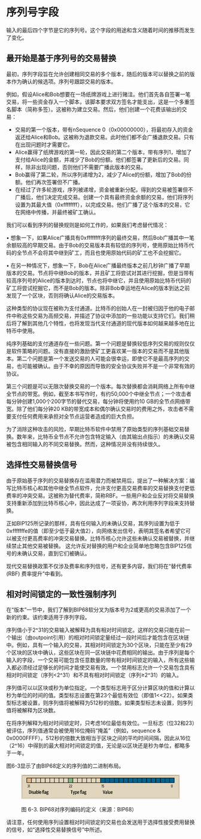 # 序列号字段

输入的最后四个字节是它的序列号。这个字段的用途和含义随着时间的推移而发生了变化。

## 最开始是基于序列号的交易替换

 最初，序列字段旨在允许创建相同交易的多个版本，随后的版本可以替换之前的版本作为确认的候选项。序列号跟踪交易的版本。

例如，假设Alice和Bob想要在一场纸牌游戏上进行赌注。他们首先各自签署一笔交易，将一些资金存入一个脚本，该脚本要求双方签名才能支出，这是一个多重签名脚本（简称多签）。这被称为建立交易。然后，他们创建一个花费该输出的交易：

* 交易的第一个版本，带有nSequence 0（0x00000000），将最初存入的资金返还给Alice和Bob。这被称为退款交易。此时他们都不会广播退款交易。只有在出现问题时才需要它。
* Alice赢得了纸牌游戏的第一轮，因此交易的第二个版本，带有序列1，增加了支付给Alice的金额，并减少了Bob的份额。他们都签署了更新后的交易。同样，除非出现问题，否则他们不需要广播此版本的交易。
* Bob赢得了第二轮，所以序列递增为2，减少了Alice的份额，增加了Bob的份额。他们再次签署但不广播。
* 在经过了许多轮游戏，序列被递增，资金被重新分配，得到的交易被签署但不广播后，他们决定完成交易。创建一个具有最终资金余额的交易，他们将序列设置为其最大值（0xffffffff），以完成交易。他们广播了这个版本的交易，它在网络中传播，并最终被矿工确认。

我们可以看到序列的替换规则是如何工作的，如果我们考虑替代情况：

 • 想象一下，如果Alice广播具有0xffffffff序列的最终交易，然后Bob广播其中一笔余额较高的早期交易。由于Bob的交易版本具有较低的序列号，使用原始比特币代码的全节点不会将其中继到矿工，而且也使用原始代码的矿工也不会挖掘它。

• 在另一种情况下，想象一下，Bob在Alice广播最终版本之前几秒钟广播了早期版本的交易。节点将中继Bob的版本，并且矿工将尝试对其进行挖掘，但是当带有较高序列号的Alice的版本到达时，节点也将中继它，并且使用原始比特币代码的矿工将尝试挖掘它，而不是Bob的版本。除非Bob幸运地在Alice的版本到达之前发现了一个区块，否则将确认Alice的交易版本。

这种类型的协议现在被称为支付通道。比特币的创始人在一封被归因于他的电子邮件中称这些交易为高频交易，并描述了协议中添加的一些功能以支持它们。我们稍后将了解到其他几个特性，也将发现当代支付通道的现代版本如何越来越多地在比特币中使用。

纯序列基础的支付通道存在一些问题。第一个问题是替换较低序列交易的规则仅仅是软件策略的问题。没有直接的激励使矿工更喜欢某一版本的交易而不是其他版本。第二个问题是第一个发送交易的人可能会很幸运，即使它不是最高序列的交易，也可能被确认。由于不幸的原因而导致的安全协议失败并不是一个非常有效的协议。

第三个问题是可以无限次替换交易的一个版本。每次替换都会消耗网络上所有中继全节点的带宽。例如，截至本书写作时，有约50,000个中继全节点；一个攻击者每分钟创建1,000个200字节的替代交易，每分钟将使用约10 GB的全节点网络带宽。除了他们每分钟20 KB的带宽成本和偶尔确认交易时的费用之外，攻击者不需要支付任何费用来承担对全节点运营者造成的巨大负担。

为了消除这种攻击的风险，早期比特币软件中禁用了原始类型的序列基础交易替换。数年来，比特币全节点不允许包含特定输入（由其输出点指示）的未确认交易被包含相同输入的不同交易替换。然而，这种情况并没有持续很久。

## 选择性交易替换信号

由于原始基于序列的交易替换存在滥用潜力而被禁用后，提出了一种解决方案：编写比特币核心和其他中继全节点软件，允许支付更高交易费率的交易替换支付更低费率的冲突交易。这被称为替代费率，简称RBF。一些用户和企业反对将交易替换支持重新添加到比特币核心中，因此达成了一项妥协，再次利用序列字段来支持替换。&#x20;

正如BIP125所记录的那样，具有任何输入的未确认交易，其序列设置为低于0xfffffffe的值（即至少低于最大值2），向网络发出信号，表明其签名者希望它可以被支付更高费率的冲突交易替换。比特币核心允许这些未确认交易被替换，并继续禁止其他交易被替换。 这允许反对替换的用户和企业简单地忽略包含BIP125信号的未确认交易，直到它们被确认。

现代交易替换政策不仅涉及费率和序列信号，还有更多内容，我们将在“替代费率 (RBF) 费率提升”中看到。

## 相对时间锁定的一致性强制序列

 在“版本”一节中，我们了解到BIP68软分叉为版本号为2或更高的交易添加了一个新的约束。该约束适用于序列字段。

序列值小于2^31的交易输入被解释为具有相对时间锁定。这样的交易只能在前一个输出（由outpoint引用）的相对时间锁定量经过一段时间后才能包含在区块链中。例如，具有一个输入的交易，其相对时间锁定为30个区块，只能在至少有29个区块的区块中确认，这些区块在同一区块链中花费相同的输出。由于序列是每个输入的字段，一个交易可能包含任意数量的带有相对时间锁定的输入，所有这些输入都必须经过足够长的时间才能使交易有效。一个禁用标志允许一个交易包含具有相对时间锁定（序列<2^31）和不具有相对时间锁定（序列≥2^31）的输入。

序列值可以以区块或秒为单位指定。一个类型标志用于区分计算区块的值和计算以秒为单位的时间的值。类型标志设置在第23个最低有效位（即值1<<22）。如果类型标志被设置，则序列值将被解释为512秒的倍数。如果类型标志未设置，则序列值将被解释为区块数。&#x20;

在将序列解释为相对时间锁定时，只考虑16位最低有效位。一旦标志（位32和23）被评估，序列值通常会被使用16位掩码“掩盖”（例如，sequence & 0x0000FFFF）。512秒的倍数大致相当于区块之间的平均时间间隔，因此从16位（2^16）中得到的最大相对时间锁定的值，无论是以区块还是秒为单位，都略多于一年。

&#x20;图6-3显示了由BIP68定义的序列值的二进制布局。

<figure><img src="../../.gitbook/assets/6.3.png" alt=""><figcaption><p>图 6-3. BIP68对序列编码的定义（来源：BIP68）</p></figcaption></figure>

请注意，任何使用序列设置相对时间锁定的交易也会发送用于选择性接受费用替换的信号，如“选择性交易替换信号”中所述。

 